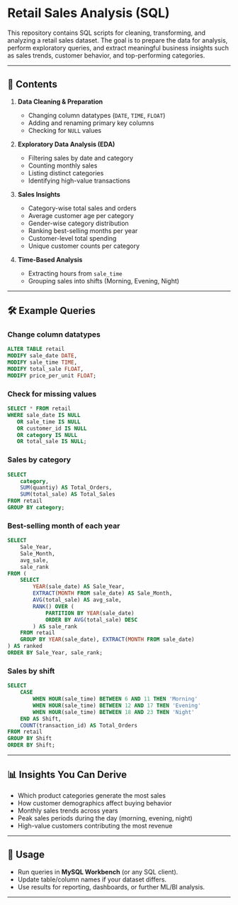 
# Retail Sales Analysis (SQL)

This repository contains SQL scripts for cleaning, transforming, and analyzing a retail sales dataset. The goal is to prepare the data for analysis, perform exploratory queries, and extract meaningful business insights such as sales trends, customer behavior, and top-performing categories.

---

## 📂 Contents

1. **Data Cleaning & Preparation**

   * Changing column datatypes (`DATE`, `TIME`, `FLOAT`)
   * Adding and renaming primary key columns
   * Checking for `NULL` values

2. **Exploratory Data Analysis (EDA)**

   * Filtering sales by date and category
   * Counting monthly sales
   * Listing distinct categories
   * Identifying high-value transactions

3. **Sales Insights**

   * Category-wise total sales and orders
   * Average customer age per category
   * Gender-wise category distribution
   * Ranking best-selling months per year
   * Customer-level total spending
   * Unique customer counts per category

4. **Time-Based Analysis**

   * Extracting hours from `sale_time`
   * Grouping sales into shifts (Morning, Evening, Night)

---

## 🛠️ Example Queries

### Change column datatypes

```sql
ALTER TABLE retail
MODIFY sale_date DATE,
MODIFY sale_time TIME,
MODIFY total_sale FLOAT,
MODIFY price_per_unit FLOAT;
```

### Check for missing values

```sql
SELECT * FROM retail
WHERE sale_date IS NULL 
   OR sale_time IS NULL 
   OR customer_id IS NULL
   OR category IS NULL
   OR total_sale IS NULL;
```

### Sales by category

```sql
SELECT 
    category,
    SUM(quantiy) AS Total_Orders,
    SUM(total_sale) AS Total_Sales
FROM retail
GROUP BY category;
```

### Best-selling month of each year

```sql
SELECT 
    Sale_Year,
    Sale_Month,
    avg_sale,
    sale_rank
FROM (
    SELECT 
        YEAR(sale_date) AS Sale_Year,
        EXTRACT(MONTH FROM sale_date) AS Sale_Month,
        AVG(total_sale) AS avg_sale,
        RANK() OVER (
            PARTITION BY YEAR(sale_date) 
            ORDER BY AVG(total_sale) DESC
        ) AS sale_rank
    FROM retail
    GROUP BY YEAR(sale_date), EXTRACT(MONTH FROM sale_date)
) AS ranked
ORDER BY Sale_Year, sale_rank;
```

### Sales by shift

```sql
SELECT 
    CASE
        WHEN HOUR(sale_time) BETWEEN 6 AND 11 THEN 'Morning'
        WHEN HOUR(sale_time) BETWEEN 12 AND 17 THEN 'Evening'
        WHEN HOUR(sale_time) BETWEEN 18 AND 23 THEN 'Night'
    END AS Shift,
    COUNT(transaction_id) AS Total_Orders
FROM retail
GROUP BY Shift
ORDER BY Shift;
```

---

## 📊 Insights You Can Derive

* Which product categories generate the most sales
* How customer demographics affect buying behavior
* Monthly sales trends across years
* Peak sales periods during the day (morning, evening, night)
* High-value customers contributing the most revenue

---

## 🚀 Usage

* Run queries in **MySQL Workbench** (or any SQL client).
* Update table/column names if your dataset differs.
* Use results for reporting, dashboards, or further ML/BI analysis.

---
